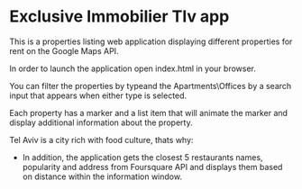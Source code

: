 # Exclusive Immobilier Tlv app

This is a properties listing web application displaying different properties for rent on the Google Maps API.

In order to launch the application open index.html in your browser.

You can filter the properties by typeand the Apartments\Offices by a search input that appears when either type is selected.

Each property has a marker and a list item that will animate the marker and display additional information about the property.

Tel Aviv is a city rich with food culture, thats why:

* In addition, the application gets the closest 5 restaurants names, popularity and address from Foursquare API and displays them based on distance within the information window.


